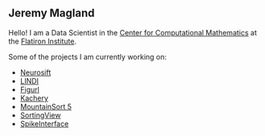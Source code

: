 ## Jeremy Magland

Hello! I am a Data Scientist in the [Center for Computational Mathematics](https://www.simonsfoundation.org/flatiron/center-for-computational-mathematics) at the [Flatiron Institute](https://www.simonsfoundation.org/flatiron).

Some of the projects I am currently working on:

* [Neurosift](https://github.com/flatironinstitute/neurosift)
* [LINDI](https://github.com/neurodatawithoutborders/lindi)
* [Figurl](https://github.com/flatironinstitute/figurl/blob/main/doc/intro.md)
* [Kachery](https://github.com/flatironinstitute/kachery-cloud/blob/main/README.md)
* [MountainSort 5](https://github.com/flatironinstitute/mountainsort5)
* [SortingView](https://github.com/magland/sortingview/blob/main/README.md)
* [SpikeInterface](https://github.com/SpikeInterface/spikeinterface/blob/master/README.md)

